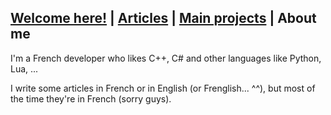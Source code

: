 ## [Welcome here!](index.md) | [Articles](articles.md) | [Main projects](projects.md) | About me
I'm a French developer who likes C++, C# and other languages like Python, Lua, ...

I write some articles in French or in English (or Frenglish... ^^), but most of the time they're in French (sorry guys).
